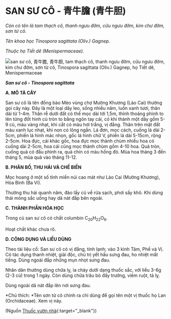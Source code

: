 # SAN SƯ CÔ - 青牛膽 (青牛胆)

*Còn có tên là tam thạch cô, thanh ngưu đởm, cửu ngưu đởm, kim chư đởm, sơn từ cô.*

*Tên khoa học Tinospora sagittata (Oliv.) Gagnep.*

*Thuộc họ Tiết dê (Menispermaceae).*

![san sư cô, 青牛膽, 青牛胆, tam thạch cô, thanh ngưu đởm, cửu ngưu đởm, kim chư đởm, sơn từ cô, Tinospora sagittata \(Oliv.\) Gagnep, họ Tiết dê, Menispermaceae](/imgs/caythuoc/dtl/san-su-co.jpg)

***San sư cô - Tinospora sagittata***

**A. MÔ TẢ CÂY**

San sư cô là tên đồng bào Mèo vùng chợ Mường Khương (Lào Cai) thường gọi cây này. Đây là một loại dây leo, sống nhiều năm, luôn xanh tươi, thân dài từ 1-4m. Thân rễ dưới đất có thể mọc dài tới 1,5m, thỉnh thoảng phình to lên từng đốt hình củ tròn to bằng ngón tay cái, có khi thành một dãy gồm 5-9 củ, màu vàng nhạt, khi cắt có màu hơi trắng, vị đắng. Thân trên mặt đất màu xanh lục nhạt, khi non có lông ngắn. Lá đơn, mọc cách, cuống lá dài 2-5cm, phiến lá hình mác nhọn, gốc lá hình chữ V, phiến lá dài 5-15cm, rộng 2-5cm. Hoa đực, cái khác gốc, hoa đực mọc thành chùm nhiều hoa có cuống dài 2-5cm, hoa cái cũng mọc thành chùm gồm 4-10 hoa. Quả tròn, cuống quả có đầu phình ra, quả chín có màu hồng đỏ. Mùa hoa tháng 3 đến tháng 5, mùa quả vào tháng 11-12.

**B. PHÂN BỐ, THU HÁI VÀ CHẾ BIẾN**

Mọc hoang ở một số tỉnh miền núi cao mát như Lào Cai (Mường Khương), Hòa Bình (Ba Vì).

Thường thu hái quanh năm, đào lấy củ về rửa sạch, phơi sấy khô. Khi dùng thái mỏng sắc uống hay dã nát đắp bên ngoài.

**C. THÀNH PHẦN HÓA HỌC**

Trong củ san sư cô có chất columbin C<sub>20</sub>H<sub>22</sub>O<sub>6</sub>.

Hoạt chất khác chưa rõ.

**D. CÔNG DỤNG VÀ LIỀU DÙNG**

Theo tài liệu cổ: San sư cô có vị đắng, tính lạnh; vào 3 kinh Tâm, Phế và Vị. Có tác dụng thanh nhiệt, giải độc, chủ trị yết hầu sưng đau, ho nhiệt mất tiếng. Dùng ngoài đắp những mụn nhọt sưng đau.

Nhân dân thường dùng chữa lỵ, ỉa chảy dưới dạng thuốc sắc, với liều 3-6g (2-3 củ) trong 1 ngày. Còn dùng chữa trâu bò đầy trướng, viêm ruột, tả lỵ.

Dùng ngoài dã nát đắp lên nơi sưng đau.

*Chú thích: *Tên sơn từ cô chính ra chỉ dùng để gọi tên một vị thuốc họ Lan (Orchidaceae). Xem vị này.


(Nguồn [Thuốc vườn nhà](http://thuocvuonnha.com){:target="_blank"})